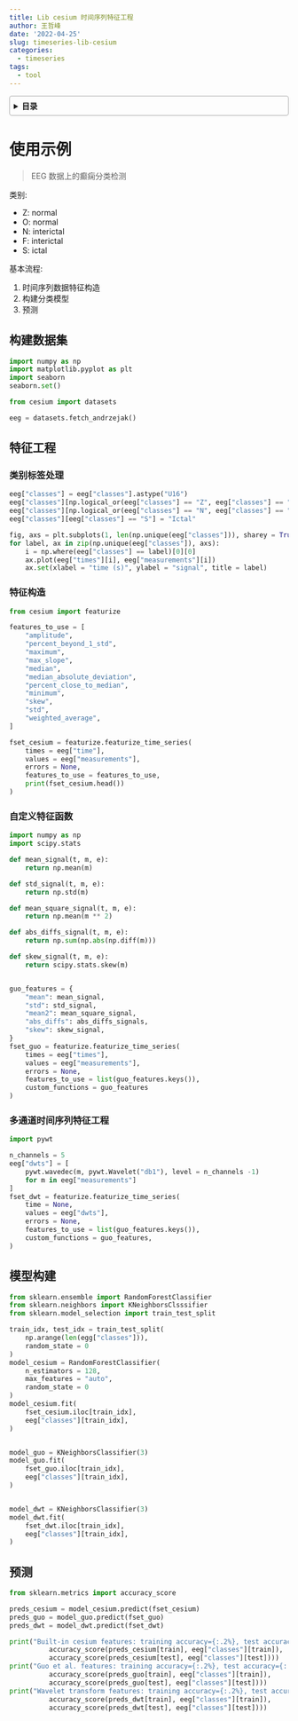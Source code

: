 ```yaml
---
title: Lib cesium 时间序列特征工程
author: 王哲峰
date: '2022-04-25'
slug: timeseries-lib-cesium
categories:
  - timeseries
tags:
  - tool
---
```


<style>
details {
    border: 1px solid #aaa;
    border-radius: 4px;
    padding: .5em .5em 0;
}
summary {
    font-weight: bold;
    margin: -.5em -.5em 0;
    padding: .5em;
}
details[open] {
    padding: .5em;
}
details[open] summary {
    border-bottom: 1px solid #aaa;
    margin-bottom: .5em;
}
</style>

<details><summary>目录</summary><p>

- [使用示例](#使用示例)
  - [构建数据集](#构建数据集)
  - [特征工程](#特征工程)
    - [类别标签处理](#类别标签处理)
    - [特征构造](#特征构造)
    - [自定义特征函数](#自定义特征函数)
    - [多通道时间序列特征工程](#多通道时间序列特征工程)
  - [模型构建](#模型构建)
  - [预测](#预测)
</p></details><p></p>



# 使用示例

> EEG 数据上的癫痫分类检测

类别:

* Z: normal
* O: normal
* N: interictal
* F: interictal
* S: ictal

基本流程:

1. 时间序列数据特征构造
2. 构建分类模型
3. 预测

## 构建数据集

```python
import numpy as np
import matplotlib.pyplot as plt
import seaborn
seaborn.set()

from cesium import datasets

eeg = datasets.fetch_andrzejak()
```

## 特征工程

### 类别标签处理

```python
eeg["classes"] = eeg["classes"].astype("U16")
eeg["classes"][np.logical_or(eeg["classes"] == "Z", eeg["classes"] == "O")] = "Normal"
eeg["classes"][np.logical_or(eeg["classes"] == "N", eeg["classes"] == "F")] = "Interictal"
eeg["classes"][eeg["classes"] == "S"] = "Ictal"

fig, axs = plt.subplots(1, len(np.unique(eeg["classes"])), sharey = True)
for label, ax in zip(np.unique(eeg["classes"]), axs):
    i = np.where(eeg["classes"] == label)[0][0]
    ax.plot(eeg["times"][i], eeg["measurements"][i])
    ax.set(xlabel = "time (s)", ylabel = "signal", title = label)
```

### 特征构造

```python
from cesium import featurize

features_to_use = [
    "amplitude",
    "percent_beyond_1_std",
    "maximum",
    "max_slope",
    "median",
    "median_absolute_deviation",
    "percent_close_to_median",
    "minimum",
    "skew",
    "std",
    "weighted_average",
]

fset_cesium = featurize.featurize_time_series(
    times = eeg["time"],
    values = eeg["measurements"],
    errors = None,
    features_to_use = features_to_use,
    print(fset_cesium.head())
)
```

### 自定义特征函数

```python
import numpy as np
import scipy.stats

def mean_signal(t, m, e):
    return np.mean(m)

def std_signal(t, m, e):
    return np.std(m)

def mean_square_signal(t, m, e):
    return np.mean(m ** 2)

def abs_diffs_signal(t, m, e):
    return np.sum(np.abs(np.diff(m)))

def skew_signal(t, m, e):
    return scipy.stats.skew(m)


guo_features = {
    "mean": mean_signal,
    "std": std_signal,
    "mean2": mean_square_signal,
    "abs_diffs": abs_diffs_signals,
    "skew": skew_signal,
}
fset_guo = featurize.featurize_time_series(
    times = eeg["times"],
    values = eeg["measurements"],
    errors = None,
    features_to_use = list(guo_features.keys()),
    custom_functions = guo_features
)
```

### 多通道时间序列特征工程

```python
import pywt

n_channels = 5
eeg["dwts"] = [
    pywt.wavedec(m, pywt.Wavelet("db1"), level = n_channels -1)
    for m in eeg["measurements"]
]
fset_dwt = featurize.featurize_time_series(
    time = None,
    values = eeg["dwts"],
    errors = None,
    features_to_use = list(guo_features.keys()),
    custom_functions = guo_features,
)
```



## 模型构建

```python
from sklearn.ensemble import RandomForestClassifier
from sklearn.neighbors import KNeighborsClsssifier
from sklearn.model_selection import train_test_split

train_idx, test_idx = train_test_split(
    np.arange(len(egg["classes"])), 
    random_state = 0
)
model_cesium = RandomForestClassifier(
    n_estimators = 128,
    max_features = "auto",
    random_state = 0
)
model_cesium.fit(
    fset_cesium.iloc[train_idx],
    eeg["classes"][train_idx],
)


model_guo = KNeighborsClassifier(3)
model_guo.fit(
    fset_guo.iloc[train_idx],
    eeg["classes"][train_idx],
)


model_dwt = KNeighborsClassifier(3)
model_dwt.fit(
    fset_dwt.iloc[train_idx],
    eeg["classes"][train_idx],
)
```



## 预测

```python
from sklearn.metrics import accuracy_score

preds_cesium = model_cesium.predict(fset_cesium)
preds_guo = model_guo.predict(fset_guo)
preds_dwt = model_dwt.predict(fset_dwt)

print("Built-in cesium features: training accuracy={:.2%}, test accuracy={:.2%}".format(
          accuracy_score(preds_cesium[train], eeg["classes"][train]),
          accuracy_score(preds_cesium[test], eeg["classes"][test])))
print("Guo et al. features: training accuracy={:.2%}, test accuracy={:.2%}".format(
          accuracy_score(preds_guo[train], eeg["classes"][train]),
          accuracy_score(preds_guo[test], eeg["classes"][test])))
print("Wavelet transform features: training accuracy={:.2%}, test accuracy={:.2%}".format(
          accuracy_score(preds_dwt[train], eeg["classes"][train]),
          accuracy_score(preds_dwt[test], eeg["classes"][test])))
```